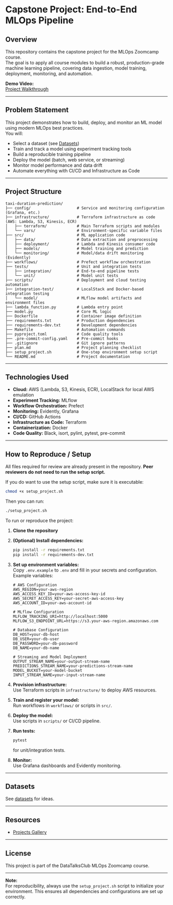 # Capstone Project: End-to-End MLOps Pipeline

## Overview

This repository contains the capstone project for the MLOps Zoomcamp course.  
The goal is to apply all course modules to build a robust, production-grade machine learning pipeline, covering data ingestion, model training, deployment, monitoring, and automation.

**Demo Video:**  
[Project Walkthrough](https://www.loom.com/share/8f99d25893de4fb8aaa95c0395c740b6)

---

## Problem Statement

This project demonstrates how to build, deploy, and monitor an ML model using modern MLOps best practices.  
You will:

- Select a dataset (see [Datasets](#datasets))
- Train and track a model using experiment tracking tools
- Build a reproducible training pipeline
- Deploy the model (batch, web service, or streaming)
- Monitor model performance and data drift
- Automate everything with CI/CD and Infrastructure as Code

---

## Project Structure

```
taxi-duration-prediction/
├── config/                    # Service and monitoring configuration (Grafana, etc.)
├── infrastructure/            # Terraform infrastructure as code (AWS: Lambda, S3, Kinesis, ECR)
│   ├── terraform/             # Main Terraform scripts and modules
│   └── vars/                  # Environment-specific variable files
├── src/                       # ML application code
│   ├── data/                  # Data extraction and preprocessing
│   ├── deployment/            # Lambda and Kinesis consumer code
│   ├── models/                # Model training and prediction
│   └── monitoring/            # Model/data drift monitoring (Evidently)
├── workflows/                 # Prefect workflow orchestration
├── tests/                     # Unit and integration tests
│   ├── integration/           # End-to-end pipeline tests
│   └── unit/                  # Model unit tests
├── scripts/                   # Deployment and cloud testing automation
├── integration-test/          # LocalStack and Docker-based integration testing
│   └── model/                 # MLflow model artifacts and environment files
├── lambda_function.py         # Lambda entry point
├── model.py                   # Core ML logic
├── Dockerfile                 # Container image definition
├── requirements.txt           # Production dependencies
├── requirements-dev.txt       # Development dependencies
├── Makefile                   # Automation commands
├── pyproject.toml             # Code quality tools
├── .pre-commit-config.yaml    # Pre-commit hooks
├── .gitignore                 # Git ignore patterns
├── plan.md                    # Project planning checklist
├── setup_project.sh           # One-step environment setup script
└── README.md                  # Project documentation
```

---

## Technologies Used

- **Cloud:** AWS (Lambda, S3, Kinesis, ECR), LocalStack for local AWS emulation
- **Experiment Tracking:** MLflow
- **Workflow Orchestration:** Prefect
- **Monitoring:** Evidently, Grafana
- **CI/CD:** GitHub Actions
- **Infrastructure as Code:** Terraform
- **Containerization:** Docker
- **Code Quality:** Black, isort, pylint, pytest, pre-commit

---


## How to Reproduce / Setup

All files required for review are already present in the repository. **Peer reviewers do not need to run the setup script.**

If you do want to use the setup script, make sure it is executable:
```bash
chmod +x setup_project.sh
```
Then you can run:
```bash
./setup_project.sh
```

To run or reproduce the project:

1. **Clone the repository**
2. **(Optional) Install dependencies:**  
   ```bash
   pip install -r requirements.txt
   pip install -r requirements-dev.txt
   ```
3. **Set up environment variables:**  
   Copy `.env.example` to `.env` and fill in your secrets and configuration. Example variables:

   ```env
   # AWS Configuration
   AWS_REGION=your-aws-region
   AWS_ACCESS_KEY_ID=your-aws-access-key-id
   AWS_SECRET_ACCESS_KEY=your-secret-aws-access-key
   AWS_ACCOUNT_ID=your-aws-account-id

   # MLflow Configuration
   MLFLOW_TRACKING_URI=http://localhost:5000
   MLFLOW_S3_ENDPOINT_URL=https://s3.your-aws-region.amazonaws.com

   # Database Configuration
   DB_HOST=your-db-host
   DB_USER=your-db-user
   DB_PASSWORD=your-db-password
   DB_NAME=your-db-name

   # Streaming and Model Deployment
   OUTPUT_STREAM_NAME=your-output-stream-name
   PREDICTIONS_STREAM_NAME=your-predictions-stream-name
   MODEL_BUCKET=your-model-bucket
   INPUT_STREAM_NAME=your-input-stream-name
   ```
4. **Provision infrastructure:**  
   Use Terraform scripts in `infrastructure/` to deploy AWS resources.
5. **Train and register your model:**  
   Run workflows in `workflows/` or scripts in `src/`.
6. **Deploy the model:**  
   Use scripts in `scripts/` or CI/CD pipeline.
7. **Run tests:**  
   ```bash
   pytest
   ```
   for unit/integration tests.
8. **Monitor:**  
   Use Grafana dashboards and Evidently monitoring.

---

## Datasets

See [datasets](https://github.com/DataTalksClub/data-engineering-zoomcamp/blob/main/projects/datasets.md) for ideas.

---

## Resources

- [Projects Gallery](https://datatalksclub-projects.streamlit.app/)

---

## License

This project is part of the DataTalksClub MLOps Zoomcamp course.

---

**Note:**  
For reproducibility, always use the `setup_project.sh` script to initialize your environment. This ensures all dependencies and configurations are set up correctly.
